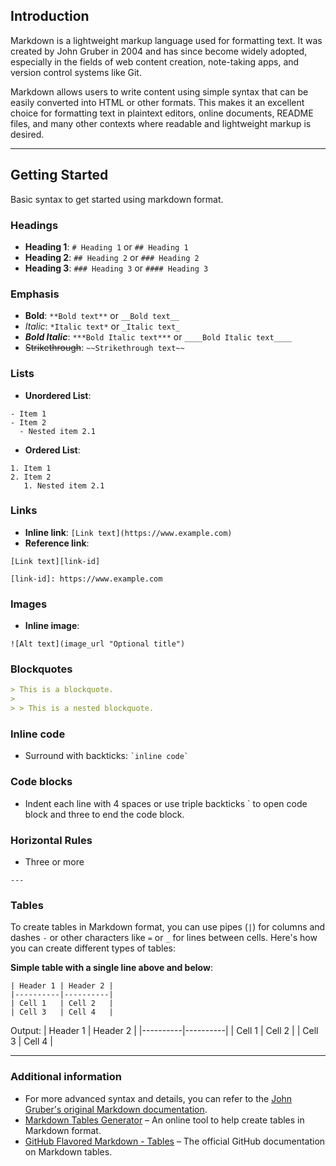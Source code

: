 ## Introduction

Markdown is a lightweight markup language used for formatting text. It was created by John Gruber in 2004 and has since become widely adopted, especially in the 
fields of web content creation, note-taking apps, and version control systems like Git.

Markdown allows users to write content using simple syntax that can be easily converted into HTML or other formats. This makes it an excellent choice for formatting 
text in plaintext editors, online documents, README files, and many other contexts where readable and lightweight markup is desired.

---

## Getting Started

Basic syntax to get started using markdown format.


### Headings

- **Heading 1**: `# Heading 1` or `## Heading 1`
- **Heading 2**: `## Heading 2` or `### Heading 2`
- **Heading 3**: `### Heading 3` or `#### Heading 3`

### Emphasis

- **Bold**: `**Bold text**` or `__Bold text__`
- *Italic*: `*Italic text*` or `_Italic text_`
- ***Bold Italic***: `***Bold Italic text***` or `____Bold Italic text____`
- ~~Strikethrough~~: `~~Strikethrough text~~`

### Lists

- **Unordered List**:
```
- Item 1
- Item 2
  - Nested item 2.1
```

- **Ordered List**:
```
1. Item 1
2. Item 2
   1. Nested item 2.1
```

### Links

- **Inline link**: `[Link text](https://www.example.com)`
- **Reference link**:
```
[Link text][link-id]

[link-id]: https://www.example.com
```

### Images

- **Inline image**:
```
![Alt text](image_url "Optional title")
```

### Blockquotes

```markdown
> This is a blockquote.
>
> > This is a nested blockquote.
```

### Inline code

- Surround with backticks: `` `inline code` ``

### Code blocks

- Indent each line with 4 spaces or use triple backticks ` to open code block and three to end the code block.

### Horizontal Rules

- Three or more
```
---
````

### Tables

To create tables in Markdown format, you can use pipes (`|`) for columns and dashes `-` or other characters like `=` or `_` for lines between cells. Here's how you 
can create different types of tables:

**Simple table with a single line above and below**:
```
| Header 1 | Header 2 |
|----------|----------|
| Cell 1   | Cell 2   |
| Cell 3   | Cell 4   |
```

Output:
| Header 1 | Header 2 |
|----------|----------|
| Cell 1   | Cell 2   |
| Cell 3   | Cell 4   |

---

###  Additional information

* For more advanced syntax and details, you can refer to the [John Gruber's original Markdown documentation](https://daringfireball.net/projects/markdown/syntax).
* [Markdown Tables Generator](https://www.tablesgenerator.com/markdown_tables) – An online tool to help create tables in Markdown format.
* [GitHub Flavored Markdown - Tables](https://github.github.com/gfm/#tables-extension-) – The official GitHub documentation on Markdown tables.

